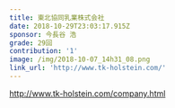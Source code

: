 ```yaml
---
title: 東北協同乳業株式会社
date: 2018-10-29T23:03:17.915Z
sponsor: 今長谷 浩
grade: 29回
contribution: '1'
image: /img/2018-10-07_14h31_08.png
link_url: 'http://www.tk-holstein.com/'
---
```

http://www.tk-holstein.com/company.html
